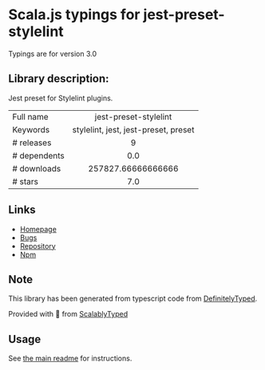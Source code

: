 
# Scala.js typings for jest-preset-stylelint

Typings are for version 3.0

## Library description:
Jest preset for Stylelint plugins.

|                    |                 |
| ------------------ | :-------------: |
| Full name          | jest-preset-stylelint |
| Keywords           | stylelint, jest, jest-preset, preset |
| # releases         | 9 |
| # dependents       | 0.0 |
| # downloads        | 257827.66666666666 |
| # stars            | 7.0 |

## Links
- [Homepage](https://github.com/stylelint/jest-preset-stylelint#readme)
- [Bugs](https://github.com/stylelint/jest-preset-stylelint/issues)
- [Repository](https://github.com/stylelint/jest-preset-stylelint)
- [Npm](https://www.npmjs.com/package/jest-preset-stylelint)
    


## Note
This library has been generated from typescript code from [DefinitelyTyped](https://definitelytyped.org).

Provided with :purple_heart: from [ScalablyTyped](https://github.com/oyvindberg/ScalablyTyped)

## Usage
See [the main readme](../../readme.md) for instructions.


